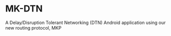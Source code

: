 # MK-DTN
A Delay/Disruption Tolerant Networking (DTN) Android application using our new routing protocol, MKP 

